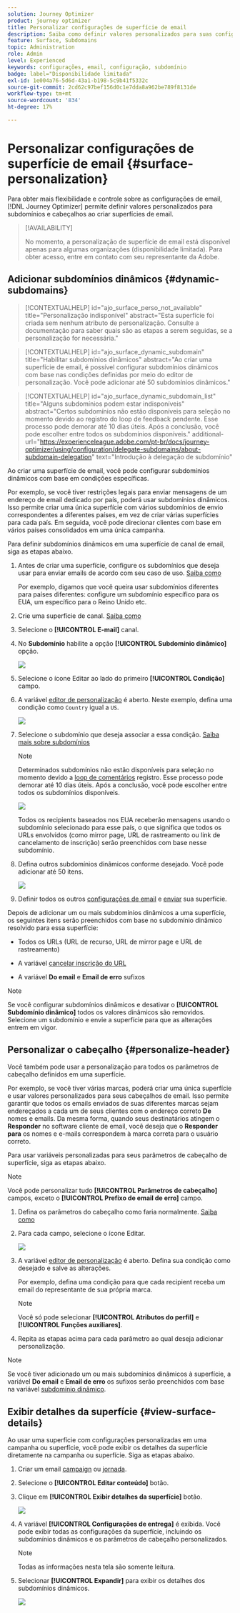 ```yaml
---
solution: Journey Optimizer
product: journey optimizer
title: Personalizar configurações de superfície de email
description: Saiba como definir valores personalizados para suas configurações no nível de superfície de canal de email
feature: Surface, Subdomains
topic: Administration
role: Admin
level: Experienced
keywords: configurações, email, configuração, subdomínio
badge: label="Disponibilidade limitada"
exl-id: 1e004a76-5d6d-43a1-b198-5c9b41f5332c
source-git-commit: 2cd62c97bef156d0c1e7dda8a962be789f8131de
workflow-type: tm+mt
source-wordcount: '834'
ht-degree: 17%

---
```


# Personalizar configurações de superfície de email {#surface-personalization}

Para obter mais flexibilidade e controle sobre as configurações de email, [!DNL Journey Optimizer] permite definir valores personalizados para subdomínios e cabeçalhos<!--and URL tracking parameters--> ao criar superfícies de email.

>[!AVAILABILITY]
>
>No momento, a personalização de superfície de email está disponível apenas para algumas organizações (disponibilidade limitada). Para obter acesso, entre em contato com seu representante da Adobe.

## Adicionar subdomínios dinâmicos {#dynamic-subdomains}

>[!CONTEXTUALHELP]
>id="ajo_surface_perso_not_available"
>title="Personalização indisponível"
>abstract="Esta superfície foi criada sem nenhum atributo de personalização. Consulte a documentação para saber quais são as etapas a serem seguidas, se a personalização for necessária."

>[!CONTEXTUALHELP]
>id="ajo_surface_dynamic_subdomain"
>title="Habilitar subdomínios dinâmicos"
>abstract="Ao criar uma superfície de email, é possível configurar subdomínios dinâmicos com base nas condições definidas por meio do editor de personalização. Você pode adicionar até 50 subdomínios dinâmicos."

>[!CONTEXTUALHELP]
>id="ajo_surface_dynamic_subdomain_list"
>title="Alguns subdomínios podem estar indisponíveis"
>abstract="Certos subdomínios não estão disponíveis para seleção no momento devido ao registro do loop de feedback pendente. Esse processo pode demorar até 10 dias úteis. Após a conclusão, você pode escolher entre todos os subdomínios disponíveis."
>additional-url="https://experienceleague.adobe.com/pt-br/docs/journey-optimizer/using/configuration/delegate-subdomains/about-subdomain-delegation" text="Introdução à delegação de subdomínio"

Ao criar uma superfície de email, você pode configurar subdomínios dinâmicos com base em condições específicas.

Por exemplo, se você tiver restrições legais para enviar mensagens de um endereço de email dedicado por país, poderá usar subdomínios dinâmicos. Isso permite criar uma única superfície com vários subdomínios de envio correspondentes a diferentes países, em vez de criar várias superfícies para cada país. Em seguida, você pode direcionar clientes com base em vários países consolidados em uma única campanha.

Para definir subdomínios dinâmicos em uma superfície de canal de email, siga as etapas abaixo.

1. Antes de criar uma superfície, configure os subdomínios que deseja usar para enviar emails de acordo com seu caso de uso. [Saiba como](../configuration/about-subdomain-delegation.md)

   Por exemplo, digamos que você queira usar subdomínios diferentes para países diferentes: configure um subdomínio específico para os EUA, um específico para o Reino Unido etc.

1. Crie uma superfície de canal. [Saiba como](../configuration/channel-surfaces.md)

1. Selecione o **[!UICONTROL E-mail]** canal.

1. No **Subdomínio** habilite a opção **[!UICONTROL Subdomínio dinâmico]** opção.

   ![](assets/surface-email-dynamic-subdomain.png)

1. Selecione o ícone Editar ao lado do primeiro **[!UICONTROL Condição]** campo.

1. A variável [editor de personalização](../personalization/personalization-build-expressions.md) é aberto. Neste exemplo, defina uma condição como `Country` igual a `US`.

   ![](assets/surface-email-edit-condition.png)

1. Selecione o subdomínio que deseja associar a essa condição. [Saiba mais sobre subdomínios](../configuration/about-subdomain-delegation.md)

   >[!NOTE]
   >
   >Determinados subdomínios não estão disponíveis para seleção no momento devido a [loop de comentários](../reports/deliverability.md#feedback-loops) registro. Esse processo pode demorar até 10 dias úteis. Após a conclusão, você pode escolher entre todos os subdomínios disponíveis. <!--where FL registration happens? is it when delegating a subdomain and you're awaiting from subdomain validation? or is it on ISP side only?-->

   ![](assets/surface-email-select-subdomain.png)

   Todos os recipients baseados nos EUA receberão mensagens usando o subdomínio selecionado para esse país, o que significa que todos os URLs envolvidos (como mirror page, URL de rastreamento ou link de cancelamento de inscrição) serão preenchidos com base nesse subdomínio.

1. Defina outros subdomínios dinâmicos conforme desejado. Você pode adicionar até 50 itens.

   ![](assets/surface-email-add-dynamic-subdomain.png)

   <!--Select the [IP pool](../configuration/ip-pools.md) to associate with the surface. [Learn more](email-settings.md#subdomains-and-ip-pools)-->

1. Definir todos os outros [configurações de email](email-settings.md) e [enviar](../configuration/channel-surfaces.md#create-channel-surface) sua superfície.

Depois de adicionar um ou mais subdomínios dinâmicos a uma superfície, os seguintes itens serão preenchidos com base no subdomínio dinâmico resolvido para essa superfície:

* Todos os URLs (URL de recurso, URL de mirror page e URL de rastreamento)

* A variável [cancelar inscrição do URL](email-settings.md#list-unsubscribe)

* A variável **Do email** e **Email de erro** sufixos

>[!NOTE]
>
>Se você configurar subdomínios dinâmicos e desativar o **[!UICONTROL Subdomínio dinâmico]** todos os valores dinâmicos são removidos. Selecione um subdomínio e envie a superfície para que as alterações entrem em vigor.

## Personalizar o cabeçalho {#personalize-header}

Você também pode usar a personalização para todos os parâmetros de cabeçalho definidos em uma superfície.

Por exemplo, se você tiver várias marcas, poderá criar uma única superfície e usar valores personalizados para seus cabeçalhos de email. Isso permite garantir que todos os emails enviados de suas diferentes marcas sejam endereçados a cada um de seus clientes com o endereço correto **De** nomes e emails. Da mesma forma, quando seus destinatários atingem o **Responder** no software cliente de email, você deseja que o **Responder para** os nomes e e-mails correspondem à marca correta para o usuário correto.

Para usar variáveis personalizadas para seus parâmetros de cabeçalho de superfície, siga as etapas abaixo.

>[!NOTE]
>
>Você pode personalizar tudo **[!UICONTROL Parâmetros de cabeçalho]** campos, exceto o **[!UICONTROL Prefixo de email de erro]** campo.


1. Defina os parâmetros do cabeçalho como faria normalmente. [Saiba como](email-settings.md#email-header)

1. Para cada campo, selecione o ícone Editar.

   ![](assets/surface-email-personalize-header.png)

1. A variável [editor de personalização](../personalization/personalization-build-expressions.md) é aberto. Defina sua condição como desejado e salve as alterações.

   Por exemplo, defina uma condição para que cada recipient receba um email do representante de sua própria marca.

   >[!NOTE]
   >
   >Você só pode selecionar **[!UICONTROL Atributos do perfil]** e **[!UICONTROL Funções auxiliares]**.

1. Repita as etapas acima para cada parâmetro ao qual deseja adicionar personalização.

>[!NOTE]
>
>Se você tiver adicionado um ou mais subdomínios dinâmicos à superfície, a variável **Do email** e **Email de erro** os sufixos serão preenchidos com base na variável [subdomínio dinâmico](#dynamic-subdomains).

<!--
## Use personalized URL tracking {#personalize-url-tracking}

To use personalized URL tracking prameters, follow the steps below.

1. Select the profile attribute of your choice from the personalization editor.

1. Repeat the steps above for each tracking parameter you want to personalize.

Now when the email is sent out, this parameter will be automatically appended to the end of the URL. You can then capture this parameter in web analytics tools or in performance reports.
-->

## Exibir detalhes da superfície {#view-surface-details}

Ao usar uma superfície com configurações personalizadas em uma campanha ou superfície, você pode exibir os detalhes da superfície diretamente na campanha ou superfície. Siga as etapas abaixo.

1. Criar um email [campaign](../campaigns/create-campaign.md) ou [jornada](../building-journeys/journey-gs.md).

1. Selecione o **[!UICONTROL Editar conteúdo]** botão.

1. Clique em **[!UICONTROL Exibir detalhes da superfície]** botão.

   ![](assets/campaign-view-surface-details.png)

1. A variável **[!UICONTROL Configurações de entrega]** é exibida. Você pode exibir todas as configurações da superfície, incluindo os subdomínios dinâmicos e os parâmetros de cabeçalho personalizados.

   >[!NOTE]
   >
   >Todas as informações nesta tela são somente leitura.

1. Selecionar **[!UICONTROL Expandir]** para exibir os detalhes dos subdomínios dinâmicos.

   ![](assets/campaign-delivery-settings-subdomain-expand.png)
